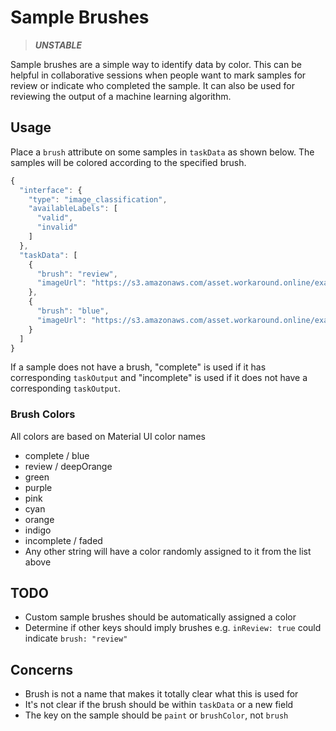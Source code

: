 # Sample Brushes

> ***UNSTABLE***

Sample brushes are a simple way to identify data by color. This can be helpful in collaborative sessions when people want to mark samples for review or indicate who completed the sample. It can also be used for reviewing the output of a machine learning algorithm.

## Usage

Place a `brush` attribute on some samples in `taskData` as shown below. The samples will be colored according to the specified brush.

```javascript
{
  "interface": {
    "type": "image_classification",
    "availableLabels": [
      "valid",
      "invalid"
    ]
  },
  "taskData": [
    {
      "brush": "review",
      "imageUrl": "https://s3.amazonaws.com/asset.workaround.online/example-jobs/sticky-notes/image1.jpg"
    },
    {
      "brush": "blue",
      "imageUrl": "https://s3.amazonaws.com/asset.workaround.online/example-jobs/sticky-notes/image2.jpg"
    }
  ]
}
```

If a sample does not have a brush, "complete" is used if it has corresponding `taskOutput` and "incomplete" is used if it does not have a corresponding `taskOutput`. 

### Brush Colors

All colors are based on Material UI color names

* complete / blue
* review / deepOrange
* green
* purple
* pink
* cyan
* orange
* indigo
* incomplete / faded
* Any other string will have a color randomly assigned to it from the list above

## TODO

* Custom sample brushes should be automatically assigned a color
* Determine if other keys should imply brushes e.g. `inReview: true` could indicate `brush: "review"` 

## Concerns

* Brush is not a name that makes it totally clear what this is used for
* It's not clear if the brush should be within `taskData` or a new field
* The key on the sample should be `paint` or `brushColor`, not `brush`
